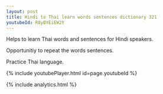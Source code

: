 ```yaml
---
layout: post
title: Hindi to Thai learn words sentences dictionary 321 
youtubeId: R8yBYEiEW2Y
---
```

 
 
Helps to learn Thai words and sentences for Hindi speakers.

Opportunitiy to repeat the words sentences. 

Practice Thai language. 
 
{% include youtubePlayer.html id=page.youtubeId %}
 
 
{% include analytics.html %}
